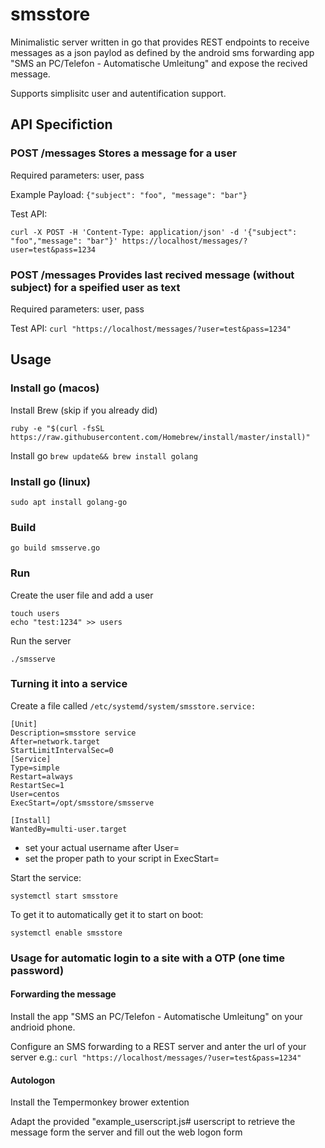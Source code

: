 # smsstore
Minimalistic server written in go that provides REST endpoints to receive messages as a json paylod as 
defined by the android sms forwarding app "SMS an PC/Telefon - Automatische Umleitung" and
expose the recived message. 

Supports simplisitc user and autentification support.

## API Specifiction
### POST /messages Stores a message for a user
Required parameters: user, pass

Example Payload:
`{"subject": "foo", "message": "bar"}`

Test API: 
```
curl -X POST -H 'Content-Type: application/json' -d '{"subject": "foo","message": "bar"}' https://localhost/messages/?user=test&pass=1234
``` 

### POST /messages Provides last recived message (without subject) for a speified user as text
Required parameters: user, pass

Test API: `curl "https://localhost/messages/?user=test&pass=1234"`

## Usage
### Install go (macos)
Install Brew (skip if you already did) 
```
ruby -e "$(curl -fsSL https://raw.githubusercontent.com/Homebrew/install/master/install)"
```
Install go
`brew update&& brew install golang`
### Install go (linux) 
`sudo apt install golang-go`

### Build
`go build smsserve.go`

### Run
Create the user file and add a user
```
touch users
echo "test:1234" >> users
```
Run the server

`./smsserve`

### Turning it into a service
Create a file called `/etc/systemd/system/smsstore.service:`

```
[Unit]
Description=smsstore service
After=network.target
StartLimitIntervalSec=0
[Service]
Type=simple
Restart=always
RestartSec=1
User=centos
ExecStart=/opt/smsstore/smsserve

[Install]
WantedBy=multi-user.target
```
- set your actual username after User=
- set the proper path to your script in ExecStart=

Start the service:

`systemctl start smsstore`

To get it to automatically get it to start on boot:

`systemctl enable smsstore`

### Usage for automatic login to a site with a OTP (one time password) 

#### Forwarding the message
Install the app "SMS an PC/Telefon - Automatische Umleitung" on your andrioid phone.

Configure an SMS forwarding to a REST server and anter the url of your server e.g.: `curl "https://localhost/messages/?user=test&pass=1234"`

#### Autologon

Install the Tempermonkey brower extention

Adapt the provided "example_userscript.js# userscript to retrieve the message form the server and fill out the web logon form 





